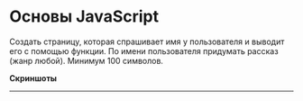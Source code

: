 # Основы JavaScript

Создать страницу, которая спрашивает имя у пользователя и выводит его с помощью функции.
По имени пользователя придумать рассказ (жанр любой). Минимум 100 символов.

**Скриншоты**


---
